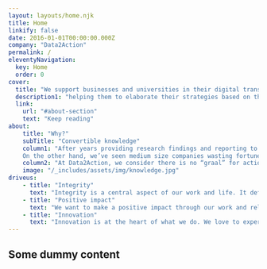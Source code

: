 ```yaml
---
layout: layouts/home.njk
title: Home
linkify: false
date: 2016-01-01T00:00:00.000Z
company: "Data2Action"
permalink: /
eleventyNavigation:
  key: Home
  order: 0
cover:
  title: "We support businesses and universities in their digital transformation,"
  description1: "helping them to elaborate their strategies based on the most recent, accurate and relevant data. We provide them with actionable insights from benchmarks and survey data, combining machine learning and human expertise."
  link:
    url: "#about-section"
    text: "Keep reading"
about:
    title: "Why?"
    subTitle: "Convertible knowledge"
    column1: "After years providing research findings and reporting to our clients, we realized that it was useless: there were some comes and goes between teams and stake holders, some thoughtful comments, and then the data was buried and forgotten. Why? Because no data-driven strategy had been elaborated, nobody in the company was especially entitled or trained to make decisions and take specific action based on data. In the best scenario, it was a “data changed, do something” panic situation, a common pattern nowadays, with web sites traffic, marketing campaigns or sales funnels. 
    On the other hand, we’ve seen medium size companies wasting fortunes in complex data-driven marketing automations that would finally generate a couple of hundred dollars in sales."
    column2: "At Data2Action, we consider there is no “graal” for actionable data: no machine learning algorithm, no generic big data hidden value. We believe in a case by case approach combining human analysis of a data context and machine Learning, that will lead to knowledge convertible - or not - into actions."
    image: "/_includes/assets/img/knowledge.jpg"
driveus:
    - title: "Integrity"
      text: "Integrity is a central aspect of our work and life. It defines the way we do business, how we interact with our customers, colleagues and partners, how we work. It guides us to do the right thing for the long-term success of our business."
    - title: "Positive impact"
      text: "We want to make a positive impact through our work and relationships. We believe that everything is connected and every action count. We‘re continuously improving the way we manage our daily challenges and our longer-term goal of developing a sustainable business."
    - title: "Innovation"
      text: "Innovation is at the heart of what we do. We love to experiment and take smart risks. Our aim is to foster creative thinking solve business challenges."
---
```

## Some dummy content